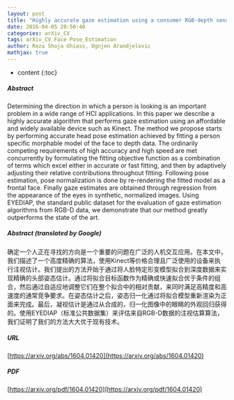 ```yaml
---
layout: post
title: "Highly accurate gaze estimation using a consumer RGB-depth sensor"
date: 2016-04-05 20:50:40
categories: arXiv_CV
tags: arXiv_CV Face Pose_Estimation
author: Reza Shoja Ghiass, Ognjen Arandjelovic
mathjax: true
---
```


* content
{:toc}

##### Abstract
Determining the direction in which a person is looking is an important problem in a wide range of HCI applications. In this paper we describe a highly accurate algorithm that performs gaze estimation using an affordable and widely available device such as Kinect. The method we propose starts by performing accurate head pose estimation achieved by fitting a person specific morphable model of the face to depth data. The ordinarily competing requirements of high accuracy and high speed are met concurrently by formulating the fitting objective function as a combination of terms which excel either in accurate or fast fitting, and then by adaptively adjusting their relative contributions throughout fitting. Following pose estimation, pose normalization is done by re-rendering the fitted model as a frontal face. Finally gaze estimates are obtained through regression from the appearance of the eyes in synthetic, normalized images. Using EYEDIAP, the standard public dataset for the evaluation of gaze estimation algorithms from RGB-D data, we demonstrate that our method greatly outperforms the state of the art.

##### Abstract (translated by Google)
确定一个人正在寻找的方向是一个重要的问题在广泛的人机交互应用。在本文中，我们描述了一个高度精确的算法，使用Kinect等价格合理且广泛使用的设备来执行注视估计。我们提出的方法开始于通过将人脸特定形变模型拟合到深度数据来实现精确的头部姿态估计。通过将拟合目标函数作为精确或快速拟合优于条件的组合，然后通过自适应地调整它们在整个拟合中的相对贡献，来同时满足高精度和高速度的通常竞争要求。在姿态估计之后，姿态归一化通过将拟合模型重新渲染为正面来完成。最后，凝视估计是通过从合成的，归一化图像中的眼睛的外观回归获得的。使用EYEDIAP（标准公共数据集）来评估来自RGB-D数据的注视估算算法，我们证明了我们的方法大大优于现有技术。

##### URL
[https://arxiv.org/abs/1604.01420](https://arxiv.org/abs/1604.01420)

##### PDF
[https://arxiv.org/pdf/1604.01420](https://arxiv.org/pdf/1604.01420)

